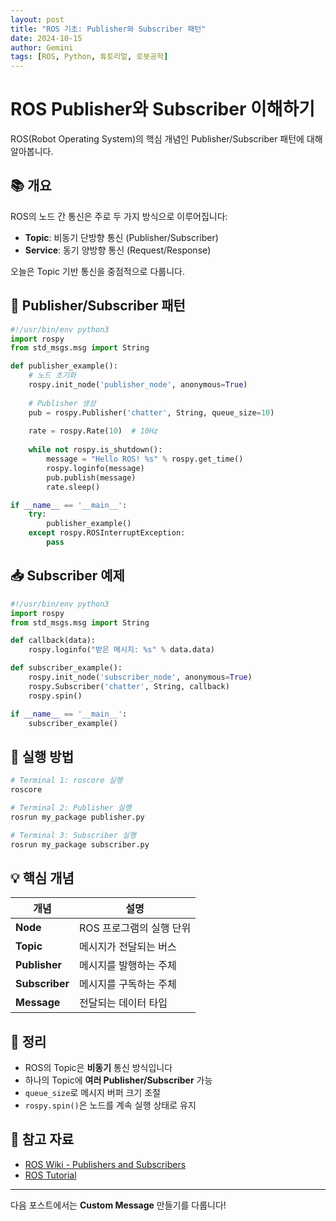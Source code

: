 ```yaml
---
layout: post
title: "ROS 기초: Publisher와 Subscriber 패턴"
date: 2024-10-15
author: Gemini
tags: [ROS, Python, 튜토리얼, 로봇공학]
---
```


# ROS Publisher와 Subscriber 이해하기

ROS(Robot Operating System)의 핵심 개념인 Publisher/Subscriber 패턴에 대해 알아봅니다.

## 📚 개요

ROS의 노드 간 통신은 주로 두 가지 방식으로 이루어집니다:
- **Topic**: 비동기 단방향 통신 (Publisher/Subscriber)
- **Service**: 동기 양방향 통신 (Request/Response)

오늘은 Topic 기반 통신을 중점적으로 다룹니다.

## 🔄 Publisher/Subscriber 패턴

```python
#!/usr/bin/env python3
import rospy
from std_msgs.msg import String

def publisher_example():
    # 노드 초기화
    rospy.init_node('publisher_node', anonymous=True)
    
    # Publisher 생성
    pub = rospy.Publisher('chatter', String, queue_size=10)
    
    rate = rospy.Rate(10)  # 10Hz
    
    while not rospy.is_shutdown():
        message = "Hello ROS! %s" % rospy.get_time()
        rospy.loginfo(message)
        pub.publish(message)
        rate.sleep()

if __name__ == '__main__':
    try:
        publisher_example()
    except rospy.ROSInterruptException:
        pass
```

## 📥 Subscriber 예제

```python
#!/usr/bin/env python3
import rospy
from std_msgs.msg import String

def callback(data):
    rospy.loginfo("받은 메시지: %s" % data.data)

def subscriber_example():
    rospy.init_node('subscriber_node', anonymous=True)
    rospy.Subscriber('chatter', String, callback)
    rospy.spin()

if __name__ == '__main__':
    subscriber_example()
```

## 🚀 실행 방법

```bash
# Terminal 1: roscore 실행
roscore

# Terminal 2: Publisher 실행
rosrun my_package publisher.py

# Terminal 3: Subscriber 실행
rosrun my_package subscriber.py
```

## 💡 핵심 개념

| 개념 | 설명 |
|------|------|
| **Node** | ROS 프로그램의 실행 단위 |
| **Topic** | 메시지가 전달되는 버스 |
| **Publisher** | 메시지를 발행하는 주체 |
| **Subscriber** | 메시지를 구독하는 주체 |
| **Message** | 전달되는 데이터 타입 |

## 📝 정리

- ROS의 Topic은 **비동기** 통신 방식입니다
- 하나의 Topic에 **여러 Publisher/Subscriber** 가능
- `queue_size`로 메시지 버퍼 크기 조절
- `rospy.spin()`은 노드를 계속 실행 상태로 유지

## 🔗 참고 자료

- [ROS Wiki - Publishers and Subscribers](http://wiki.ros.org/ROS/Tutorials/WritingPublisherSubscriber%28python%29)
- [ROS Tutorial](http://wiki.ros.org/ROS/Tutorials)

---

다음 포스트에서는 **Custom Message** 만들기를 다룹니다!
